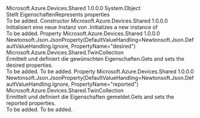 <Type Name="TwinProperties" FullName="Microsoft.Azure.Devices.Shared.TwinProperties">
  <TypeSignature Language="C#" Value="public class TwinProperties" />
  <TypeSignature Language="ILAsm" Value=".class public auto ansi beforefieldinit TwinProperties extends System.Object" />
  <TypeSignature Language="DocId" Value="T:Microsoft.Azure.Devices.Shared.TwinProperties" />
  <TypeSignature Language="VB.NET" Value="Public Class TwinProperties" />
  <TypeSignature Language="F#" Value="type TwinProperties = class" />
  <AssemblyInfo>
    <AssemblyName>Microsoft.Azure.Devices.Shared</AssemblyName>
    <AssemblyVersion>1.0.0.0</AssemblyVersion>
  </AssemblyInfo>
  <Base>
    <BaseTypeName>System.Object</BaseTypeName>
  </Base>
  <Interfaces />
  <Docs>
    <summary>
            <span data-ttu-id="17c4d-101">Stellt <see cref="T:Microsoft.Azure.Devices.Shared.Twin" /> Eigenschaften</span><span class="sxs-lookup"><span data-stu-id="17c4d-101">Represents <see cref="T:Microsoft.Azure.Devices.Shared.Twin" /> properties</span></span>
            </summary>
    <remarks>To be added.</remarks>
  </Docs>
  <Members>
    <Member MemberName=".ctor">
      <MemberSignature Language="C#" Value="public TwinProperties ();" />
      <MemberSignature Language="ILAsm" Value=".method public hidebysig specialname rtspecialname instance void .ctor() cil managed" />
      <MemberSignature Language="DocId" Value="M:Microsoft.Azure.Devices.Shared.TwinProperties.#ctor" />
      <MemberSignature Language="VB.NET" Value="Public Sub New ()" />
      <MemberType>Constructor</MemberType>
      <AssemblyInfo>
        <AssemblyName>Microsoft.Azure.Devices.Shared</AssemblyName>
        <AssemblyVersion>1.0.0.0</AssemblyVersion>
      </AssemblyInfo>
      <Parameters />
      <Docs>
        <summary>
            <span data-ttu-id="17c4d-102">Initialisiert eine neue Instanz von <see cref="T:Microsoft.Azure.Devices.Shared.TwinProperties" />.</span><span class="sxs-lookup"><span data-stu-id="17c4d-102">Initializes a new instance of <see cref="T:Microsoft.Azure.Devices.Shared.TwinProperties" /></span></span></summary>
        <remarks>To be added.</remarks>
      </Docs>
    </Member>
    <Member MemberName="Desired">
      <MemberSignature Language="C#" Value="public Microsoft.Azure.Devices.Shared.TwinCollection Desired { get; set; }" />
      <MemberSignature Language="ILAsm" Value=".property instance class Microsoft.Azure.Devices.Shared.TwinCollection Desired" />
      <MemberSignature Language="DocId" Value="P:Microsoft.Azure.Devices.Shared.TwinProperties.Desired" />
      <MemberSignature Language="VB.NET" Value="Public Property Desired As TwinCollection" />
      <MemberSignature Language="F#" Value="member this.Desired : Microsoft.Azure.Devices.Shared.TwinCollection with get, set" Usage="Microsoft.Azure.Devices.Shared.TwinProperties.Desired" />
      <MemberType>Property</MemberType>
      <AssemblyInfo>
        <AssemblyName>Microsoft.Azure.Devices.Shared</AssemblyName>
        <AssemblyVersion>1.0.0.0</AssemblyVersion>
      </AssemblyInfo>
      <Attributes>
        <Attribute>
          <AttributeName>Newtonsoft.Json.JsonProperty(DefaultValueHandling=Newtonsoft.Json.DefaultValueHandling.Ignore, PropertyName="desired")</AttributeName>
        </Attribute>
      </Attributes>
      <ReturnValue>
        <ReturnType>Microsoft.Azure.Devices.Shared.TwinCollection</ReturnType>
      </ReturnValue>
      <Docs>
        <summary>
            <span data-ttu-id="17c4d-103">Ermittelt und definiert die <see cref="T:Microsoft.Azure.Devices.Shared.Twin" /> gewünschten Eigenschaften.</span><span class="sxs-lookup"><span data-stu-id="17c4d-103">Gets and sets the <see cref="T:Microsoft.Azure.Devices.Shared.Twin" /> desired properties.</span></span>
            </summary>
        <value>To be added.</value>
        <remarks>To be added.</remarks>
      </Docs>
    </Member>
    <Member MemberName="Reported">
      <MemberSignature Language="C#" Value="public Microsoft.Azure.Devices.Shared.TwinCollection Reported { get; set; }" />
      <MemberSignature Language="ILAsm" Value=".property instance class Microsoft.Azure.Devices.Shared.TwinCollection Reported" />
      <MemberSignature Language="DocId" Value="P:Microsoft.Azure.Devices.Shared.TwinProperties.Reported" />
      <MemberSignature Language="VB.NET" Value="Public Property Reported As TwinCollection" />
      <MemberSignature Language="F#" Value="member this.Reported : Microsoft.Azure.Devices.Shared.TwinCollection with get, set" Usage="Microsoft.Azure.Devices.Shared.TwinProperties.Reported" />
      <MemberType>Property</MemberType>
      <AssemblyInfo>
        <AssemblyName>Microsoft.Azure.Devices.Shared</AssemblyName>
        <AssemblyVersion>1.0.0.0</AssemblyVersion>
      </AssemblyInfo>
      <Attributes>
        <Attribute>
          <AttributeName>Newtonsoft.Json.JsonProperty(DefaultValueHandling=Newtonsoft.Json.DefaultValueHandling.Ignore, PropertyName="reported")</AttributeName>
        </Attribute>
      </Attributes>
      <ReturnValue>
        <ReturnType>Microsoft.Azure.Devices.Shared.TwinCollection</ReturnType>
      </ReturnValue>
      <Docs>
        <summary>
            <span data-ttu-id="17c4d-104">Ermittelt und definiert die <see cref="T:Microsoft.Azure.Devices.Shared.Twin" /> Eigenschaften gemeldet.</span><span class="sxs-lookup"><span data-stu-id="17c4d-104">Gets and sets the <see cref="T:Microsoft.Azure.Devices.Shared.Twin" /> reported properties.</span></span>
            </summary>
        <value>To be added.</value>
        <remarks>To be added.</remarks>
      </Docs>
    </Member>
  </Members>
</Type>